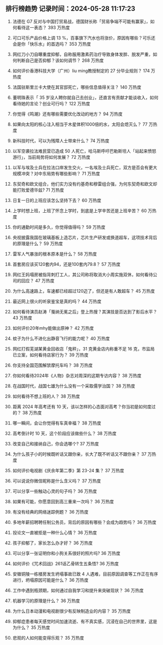 
## 排行榜趋势 记录时间：2024-05-28 11:17:23
  
  1. 法德在 G7 反对与中国打贸易战，德国财长称「贸易争端不可能有赢家」，如何看待这一表态？ 393 万热度
    
  2. 可口可乐产品价格上调 13 %，百事旗下汽水也将涨价，原因有哪些？可乐还会是你「快乐水」的首选吗？ 353 万热度
    
  3. 网红刀小刀自曝重度抑郁，自称服用激素药治疗导致身体发胖、脱发严重，如何判断自己是否抑郁？该如何调节？ 268 万热度
    
  4. 如何评价香港科技大学（广州）liu ming教授制定的 27 分毕业规则？ 174 万热度
    
  5. 法国驻斯里兰卡大使在其官邸死亡，哪些信息值得关注？ 140 万热度
    
  6. 董明珠表示「 35 岁没人聘你就自己去创业」，还直言有贡献才能谈收入，如何看待她的言论？创业可行吗？ 122 万热度
    
  7. 你觉得《鸣潮》还有哪些需要优化改动的地方？ 94 万热度
    
  8. 如果向太阳的核心注入相当于木星体积1000倍的水，太阳会熄灭么？ 77 万热度
    
  9. 新科技时代，可以为残障人士带来什么？ 74 万热度
    
  10. 以军空袭拉法难民营已造成 50 人死亡，哈马斯呼吁巴勒斯坦人「站起来愤怒游行」，当前局势将如何发展？ 72 万热度
    
  11. 以军与埃及士兵在拉法口岸发生交火，一名埃及士兵死亡，双方是否会有更大规模冲突？对中东局势有哪些影响？ 71 万热度
    
  12. 东契奇和欧文组合，他们实力没有约基奇和穆雷组合强，为何东契奇和欧文却能打败爱德华兹? 71 万热度
    
  13. 日复一日的上班应该怎么坚持下去？ 60 万热度
    
  14. 上学时想上班，上班了怀念上学时，到底是上学辛苦还是上班辛苦？ 60 万热度
    
  15. 你的通勤时间是多久，你觉得值得吗？ 59 万热度
    
  16. 央视披露我国在玻璃基板上造芯片，芯片生产研发或换道超车，这项技术背后的原理是什么？ 59 万热度
    
  17. 雷军人气暴涨的根本原本是什么？ 58 万热度
    
  18. 首套房应该买120套内94，还是100套内79.8？ 57 万热度
    
  19. 网红王妈塌房被指背刺打工人，其公司称将取消大小周实施双休，如何看待公司的回应？ 47 万热度
    
  20. 为什么高速路上，车速都已经超过120迈了，但还是有人敢超车？ 45 万热度
    
  21. 最近网上很火的听泉鉴宝是真的吗？ 44 万热度
    
  22. 如何看待演员赵涛「戛纳无冕之后」登上热搜？其演技是否达到了影后水平？ 43 万热度
    
  23. 如何评价20年mhy能做出原神？ 42 万热度
    
  24. 蚊子为什么不进化出静音飞行的能力呢？ 40 万热度
    
  25. 网红打假芜湖某黄金回收店「鬼秤」，31 克黄金店内称重不足 16 克，市监局已立案，如何看待店家行为？ 39 万热度
    
  26. 你支持全国范围解禁摩托车吗？ 38 万热度
    
  27. 你如何看待2024年《人物》杂志对周深的这期专访内容？ 38 万热度
    
  28. 在战国时代，战国七雄为什么没有一个采取儒学治国？ 38 万热度
    
  29. 如何看待不想上班的人？ 38 万热度
    
  30. 距离 2024 年高考还有 10 天，该以怎样的心态面对高考？你当初是如何度过的？ 38 万热度
    
  31. 哪一瞬间，会让你觉得有车真幸福？ 38 万热度
    
  32. 高考倒计时 10 天，这个阶段应该做些什么？ 38 万热度
    
  33. 改变自己和接纳自己，你会选哪个? 37 万热度
    
  34. 为什么孩子小的时候既听话又跟你亲，长大了既不听话又不跟你亲？ 37 万热度
    
  35. 如何评价电视剧《庆余年第二季》第 23-24 集？ 37 万热度
    
  36. 可以说说你微信昵称是什么含义吗？ 37 万热度
    
  37. 可以分享一些触动心灵的句子吗？ 36 万热度
    
  38. 如果有可能，你愿意回到高三重来一次吗？ 36 万热度
    
  39. 有没有经典的网络迷踪例题？ 36 万热度
    
  40. 多地年薪招聘聘任制公务员，背后的原因有哪些？会成为趋势吗？ 36 万热度
    
  41. 投论文一直被拒是一种什么心情？ 36 万热度
    
  42. 孩子抑郁了，家长怎么办才好？ 36 万热度
    
  43. 可以分享一张证明你和小狗关系很好的照片吗? 36 万热度
    
  44. 如何评价《咒术回战》261话乙骨转生五条悟? 36 万热度
    
  45. 安徽铜陵一栋楼房发生坍塌事故已致 4 人遇难，目前原因调查等工作正在有序进行，坍塌原因可能是什么？ 36 万热度
    
  46. 工作中遇到瓶颈期，如何通过自我学习和提升来突破现状？ 36 万热度
    
  47. 机器学习的原理是什么？ 36 万热度
    
  48. 为什么日本动漫和电视剧很少有反映制造业的内容？ 35 万热度
    
  49. 抑郁症患者每天感觉时间加速流逝、有不真实感，沉浸在自己的世界里，这是为什么？ 35 万热度
    
  50. 悲观的人如何能变得乐观？ 35 万热度
    